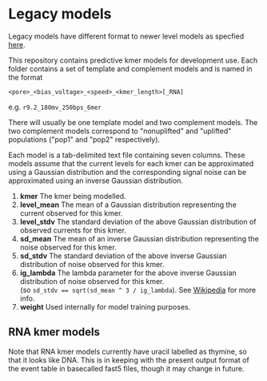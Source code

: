 # Legacy models

Legacy models have different format to newer level models as specfied [here](https://github.com/nanoporetech/kmer_models).

This repository contains predictive kmer models for development use.
Each folder contains a set of template and complement models and is named in the format

`<pore>_<bias_voltage>_<speed>_<kmer_length>[_RNA]`

e.g. `r9.2_180mv_250bps_6mer`

There will usually be one template model and two complement models.
The two complement models correspond to "nonuplifted" and "uplifted" populations ("pop1" and "pop2" respectively).

Each model is a tab-delimited text file containing seven columns.
These models assume that the current levels for each kmer can be approximated using a Gaussian distribution and the corresponding signal noise can be approximated using an inverse Gaussian distribution.

1. **kmer** The kmer being modelled.
2. **level_mean** The mean of a Gaussian distribution representing the current observed for this kmer.
3. **level_stdv** The standard deviation of the above Gaussian distribution of observed currents for this kmer.
4. **sd_mean** The mean of an inverse Gaussian distribution representing the noise observed for this kmer.
5. **sd_stdv** The standard deviation of the above inverse Gaussian distribution of noise observed for this kmer.
6. **ig_lambda** The lambda parameter for the above inverse Gaussian distribution of noise observed for this kmer.  
   (so `sd_stdv == sqrt(sd_mean ^ 3 / ig_lambda`). See [Wikipedia](https://en.wikipedia.org/wiki/Inverse_Gaussian_distribution) for more info.
7. **weight** Used internally for model training purposes.

## RNA kmer models

Note that RNA kmer models currently have uracil labelled as thymine, so that it looks like DNA.
This is in keeping with the present output format of the event table in basecalled fast5 files, though it may change in future.
